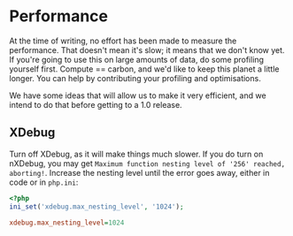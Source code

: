 # Performance

At the time of writing, no effort has been made to measure the performance. That doesn't mean it's slow; it means that we don't know yet. If you're going to use this on large amounts of data, do some profiling yourself first. Compute == carbon, and we'd like to keep this planet a little longer. You can help by contributing your profiling and optimisations. 
 
We have some ideas that will allow us to make it very efficient, and we intend to do that before getting to a 1.0 release.


## XDebug

Turn off XDebug, as it will make things much slower. If you do turn on nXDebug, you may get `Maximum function nesting level of '256' reached, aborting!`. Increase the nesting level until the error goes away, either in code or in `php.ini`:

```php
<?php
ini_set('xdebug.max_nesting_level', '1024');
```

```ini
xdebug.max_nesting_level=1024
```

